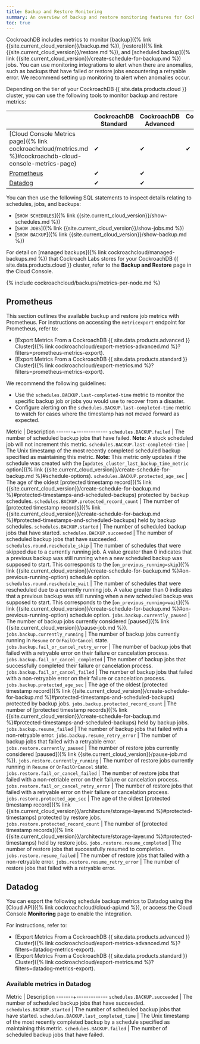 ```yaml
---
title: Backup and Restore Monitoring
summary: An overview of backup and restore monitoring features for CockroachDB Cloud deployments.
toc: true
---
```


CockroachDB includes metrics to monitor [backup]({% link {{site.current_cloud_version}}/backup.md %}), [restore]({% link {{site.current_cloud_version}}/restore.md %}), and [scheduled backup]({% link {{site.current_cloud_version}}/create-schedule-for-backup.md %}) jobs. You can use monitoring integrations to alert when there are anomalies, such as backups that have failed or restore jobs encountering a retryable error. We recommend setting up monitoring to alert when anomalies occur.

Depending on the tier of your CockroachDB {{ site.data.products.cloud }} cluster, you can use the following tools to monitor backup and restore metrics:

|              | CockroachDB Standard | CockroachDB Advanced | CockroachDB Basic |
|-----------------------------|----------------------|----------------------|-------------------|
| [Cloud Console Metrics page]({% link cockroachcloud/metrics.md %}#cockroachdb-cloud-console-metrics-page) | ✔ | ✔ | ✔           |
| [Prometheus](#prometheus)   | ✔                    | ✔                    |                   |
| [Datadog](#datadog)         | ✔                    | ✔                    |                   |

You can then use the following SQL statements to inspect details relating to schedules, jobs, and backups:

- [`SHOW SCHEDULES`]({% link {{site.current_cloud_version}}/show-schedules.md %})
- [`SHOW JOBS`]({% link {{site.current_cloud_version}}/show-jobs.md %})
- [`SHOW BACKUP`]({% link {{site.current_cloud_version}}/show-backup.md %})

For detail on [managed backups]({% link cockroachcloud/managed-backups.md %}) that Cockroach Labs stores for your CockroachDB {{ site.data.products.cloud }} cluster, refer to the **Backup and Restore** page in the Cloud Console.

{% include cockroachcloud/backups/metrics-per-node.md %}

## Prometheus

This section outlines the available backup and restore job metrics with Prometheus. For instructions on accessing the `metricexport` endpoint for Prometheus, refer to:

- [Export Metrics From a CockroachDB {{ site.data.products.advanced }} Cluster]({% link cockroachcloud/export-metrics-advanced.md %}?filters=prometheus-metrics-export).
- [Export Metrics From a CockroachDB {{ site.data.products.standard }} Cluster]({% link cockroachcloud/export-metrics.md %}?filters=prometheus-metrics-export).

We recommend the following guidelines:

- Use the `schedules.BACKUP.last-completed-time` metric to monitor the specific backup job or jobs you would use to recover from a disaster.
- Configure alerting on the `schedules.BACKUP.last-completed-time` metric to watch for cases where the timestamp has not moved forward as expected.

Metric | Description
-------+-------------
`schedules.BACKUP.failed` | The number of scheduled backup jobs that have failed. **Note:** A stuck scheduled job will not increment this metric.
`schedules.BACKUP.last-completed-time` | The Unix timestamp of the most recently completed scheduled backup specified as maintaining this metric. **Note:** This metric only updates if the schedule was created with the [`updates_cluster_last_backup_time_metric` option]({% link {{site.current_cloud_version}}/create-schedule-for-backup.md %}#schedule-options).
`schedules.BACKUP.protected_age_sec` | The age of the oldest [protected timestamp record]({% link {{site.current_cloud_version}}/create-schedule-for-backup.md %}#protected-timestamps-and-scheduled-backups) protected by backup schedules.
`schedules.BACKUP.protected_record_count` | The number of [protected timestamp records]({% link {{site.current_cloud_version}}/create-schedule-for-backup.md %}#protected-timestamps-and-scheduled-backups) held by backup schedules.
`schedules.BACKUP.started` | The number of scheduled backup jobs that have started.
`schedules.BACKUP.succeeded` | The number of scheduled backup jobs that have succeeded.
`schedules.round.reschedule_skip` | The number of schedules that were skipped due to a currently running job. A value greater than 0 indicates that a previous backup was still running when a new scheduled backup was supposed to start. This corresponds to the [`on_previous_running=skip`]({% link {{site.current_cloud_version}}/create-schedule-for-backup.md %}#on-previous-running-option) schedule option.
`schedules.round.reschedule_wait` | The number of schedules that were rescheduled due to a currently running job. A value greater than 0 indicates that a previous backup was still running when a new scheduled backup was supposed to start. This corresponds to the [`on_previous_running=wait`]({% link {{site.current_cloud_version}}/create-schedule-for-backup.md %}#on-previous-running-option) schedule option.
`jobs.backup.currently_paused` | The number of backup jobs currently considered [paused]({% link {{site.current_cloud_version}}/pause-job.md %}).
`jobs.backup.currently_running` | The number of backup jobs currently running in `Resume` or `OnFailOrCancel` state.
`jobs.backup.fail_or_cancel_retry_error` | The number of backup jobs that failed with a retryable error on their failure or cancelation process.
`jobs.backup.fail_or_cancel_completed` | The number of backup jobs that successfully completed their failure or cancelation process.
`jobs.backup.fail_or_cancel_failed` | The number of backup jobs that failed with a non-retryable error on their failure or cancelation process.
`jobs.backup.protected_age_sec` | The age of the oldest [protected timestamp record]({% link {{site.current_cloud_version}}/create-schedule-for-backup.md %}#protected-timestamps-and-scheduled-backups) protected by backup jobs.
`jobs.backup.protected_record_count` | The number of [protected timestamp records]({% link {{site.current_cloud_version}}/create-schedule-for-backup.md %}#protected-timestamps-and-scheduled-backups) held by backup jobs.
`jobs.backup.resume_failed` | The number of backup jobs that failed with a non-retryable error.
`jobs.backup.resume_retry_error` | The number of backup jobs that failed with a retryable error.
`jobs.restore.currently_paused` | The number of restore jobs currently considered [paused]({% link {{site.current_cloud_version}}/pause-job.md %}).
`jobs.restore.currently_running` | The number of restore jobs currently running in `Resume` or `OnFailOrCancel` state.
`jobs.restore.fail_or_cancel_failed` | The number of restore jobs that failed with a non-retriable error on their failure or cancelation process.
`jobs.restore.fail_or_cancel_retry_error` | The number of restore jobs that failed with a retryable error on their failure or cancelation process.
`jobs.restore.protected_age_sec` | The age of the oldest [protected timestamp record]({% link {{site.current_cloud_version}}/architecture/storage-layer.md %}#protected-timestamps) protected by restore jobs.
`jobs.restore.protected_record_count` | The number of [protected timestamp records]({% link {{site.current_cloud_version}}/architecture/storage-layer.md %}#protected-timestamps) held by restore jobs.
`jobs.restore.resume_completed` | The number of restore jobs that successfully resumed to completion.
`jobs.restore.resume_failed` | The number of restore jobs that failed with a non-retryable error.
`jobs.restore.resume_retry_error` | The number of restore jobs that failed with a retryable error.

## Datadog

You can export the following schedule backup metrics to Datadog using the [Cloud API]({% link cockroachcloud/cloud-api.md %}), or access the Cloud Console **Monitoring** page to enable the integration.

For instructions, refer to:

- [Export Metrics From a CockroachDB {{ site.data.products.advanced }} Cluster]({% link cockroachcloud/export-metrics-advanced.md %}?filters=datadog-metrics-export).
- [Export Metrics From a CockroachDB {{ site.data.products.standard }} Cluster]({% link cockroachcloud/export-metrics.md %}?filters=datadog-metrics-export).

### Available metrics in Datadog

Metric | Description
-------+-------------
`schedules.BACKUP.succeeded` | The number of scheduled backup jobs that have succeeded.
`schedules.BACKUP.started` | The number of scheduled backup jobs that have started.
`schedules.BACKUP.last_completed_time` | The Unix timestamp of the most recently completed backup by a schedule specified as maintaining this metric.
`schedules.BACKUP.failed` | The number of scheduled backup jobs that have failed.

